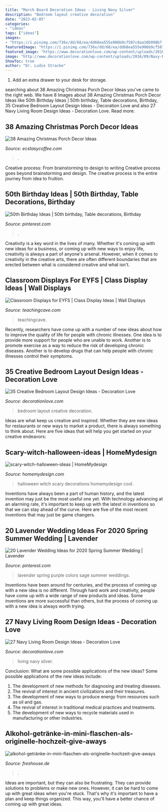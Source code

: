 ```yaml
---
title: "March Board Decoration Ideas - Living Navy Silver"
description: "Bedroom layout creative decoration"
date: "2023-02-05"
categories:
- "ideas"
tags: ["ideas"]
images:
- "https://i.pinimg.com/736x/dd/68/ea/dd68ea555e906b9cf587c0aa10b998b7.jpg"
featuredImage: "https://i.pinimg.com/736x/dd/68/ea/dd68ea555e906b9cf587c0aa10b998b7.jpg"
featured_image: "https://www.decorationlove.com/wp-content/uploads/2016/07/Long-Narrow-Bedroom-Design-Ideas.jpg"
image: "http://www.decorationlove.com/wp-content/uploads/2016/09/Navy-Blue-and-Silver-Living-Room.jpg"
ShowToc: true
author: "Dr. Ludie Stracke"
---
```



1. Add an extra drawer to your desk for storage.

	

		
searching about 38 Amazing Christmas Porch Decor Ideas you've came to the right web. We have 8 Images about 38 Amazing Christmas Porch Decor Ideas like 50th Birthday Ideas | 50th birthday, Table decorations, Birthday, 35 Creative Bedroom Layout Design Ideas - Decoration Love and also 27 Navy Living Room Design Ideas - Decoration Love. Read more:
		
    
## 38 Amazing Christmas Porch Decor Ideas

<img loading=lazy src="https://i2.wp.com/www.ecstasycoffee.com/wp-content/uploads/2016/10/Christmas-Porch-Décor-Ideas-21.jpg" onerror="this.onerror=null;this.src='https://tse2.mm.bing.net/th?id=OIP.eHWKN6jG0iKqn58fJLtcWAHaNI&amp;pid=15.1';" alt="38 Amazing Christmas Porch Decor Ideas">

_Source: ecstasycoffee.com_

>. 

	

Creative process: From brainstorming to design to writing
Creative process goes beyond brainstorming and design. The creative process is the entire journey from idea to fruition.

    
## 50th Birthday Ideas | 50th Birthday, Table Decorations, Birthday

<img loading=lazy src="https://i.pinimg.com/736x/57/62/21/576221774e867fd49bbd2a9f152e68de.jpg" onerror="this.onerror=null;this.src='https://tse3.mm.bing.net/th?id=OIP.0K9vtAi-U_4GZ8sotCAmGAHaJ3&amp;pid=15.1';" alt="50th Birthday Ideas | 50th birthday, Table decorations, Birthday">

_Source: pinterest.com_

>. 

	

Creativity is a key word in the lives of many. Whether it's coming up with new ideas for a business, or coming up with new ways to enjoy life, creativity is always a part of anyone's arsenal. However, when it comes to creativity in the creative arts, there are often different boundaries that are erected between what is considered creative and what isn't.

    
## Classroom Displays For EYFS | Class Display Ideas | Wall Displays

<img loading=lazy src="https://www.teachingcave.com/wp-content/uploads/2013/10/display-flower-hands.jpg" onerror="this.onerror=null;this.src='https://tse4.mm.bing.net/th?id=OIP.Q950TOtmcxuNeKsCAD9lsgHaNJ&amp;pid=15.1';" alt="Classroom Displays for EYFS | Class Display Ideas | Wall Displays">

_Source: teachingcave.com_

>teachingcave. 

	

Recently, researchers have come up with a number of new ideas about how to improve the quality of life for people with chronic illnesses. One idea is to provide more support for people who are unable to work. Another is to promote exercise as a way to reduce the risk of developing chronic diseases. Another is to develop drugs that can help people with chronic illnesses control their symptoms.

    
## 35 Creative Bedroom Layout Design Ideas - Decoration Love

<img loading=lazy src="https://www.decorationlove.com/wp-content/uploads/2016/07/Long-Narrow-Bedroom-Design-Ideas.jpg" onerror="this.onerror=null;this.src='https://tse4.mm.bing.net/th?id=OIP.vP0uhbHSb_bptg6wXpD2fQHaJ-&amp;pid=15.1';" alt="35 Creative Bedroom Layout Design Ideas - Decoration Love">

_Source: decorationlove.com_

>bedroom layout creative decoration. 

	

Ideas are what keep us creative and inspired. Whether they are new ideas for restaurants or new ways to market a product, there is always something to think about. Here are five ideas that will help you get started on your creative endeavors: 

    
## Scary-witch-halloween-ideas | HomeMydesign

<img loading=lazy src="https://homemydesign.com/wp-content/uploads/2014/09/scary-witch-halloween-ideas.jpg" onerror="this.onerror=null;this.src='https://tse4.mm.bing.net/th?id=OIP.8evDhqxCN08RXIFqNuSIzAHaJ4&amp;pid=15.1';" alt="scary-witch-halloween-ideas | HomeMydesign">

_Source: homemydesign.com_

>halloween witch scary decorations homemydesign cool. 

	

Inventions have always been a part of human history, and the latest invention may just be the most useful one yet. With technology advancing at an alarming rate, it's important to keep up with the latest in inventions so that we can stay ahead of the curve. Here are five of the most recent inventions that may just be game changers.

    
## 20 Lavender Wedding Ideas For 2020 Spring Summer Wedding | Lavender

<img loading=lazy src="https://i.pinimg.com/736x/dd/68/ea/dd68ea555e906b9cf587c0aa10b998b7.jpg" onerror="this.onerror=null;this.src='https://tse1.mm.bing.net/th?id=OIP.BGaIAJb7XBQ6jULc1zJfRgHaLG&amp;pid=15.1';" alt="20 Lavender Wedding Ideas for 2020 Spring Summer Wedding | Lavender">

_Source: pinterest.com_

>lavender spring purple colors sage summer weddings. 

	

Inventions have been around for centuries, and the process of coming up with a new idea is no different. Through hard work and creativity, people have come up with a wide range of new products and ideas. Some inventions are more successful than others, but the process of coming up with a new idea is always worth trying.

    
## 27 Navy Living Room Design Ideas - Decoration Love

<img loading=lazy src="http://www.decorationlove.com/wp-content/uploads/2016/09/Navy-Blue-and-Silver-Living-Room.jpg" onerror="this.onerror=null;this.src='https://tse1.mm.bing.net/th?id=OIP.QJE_7JLGRIHV-C3b2BGUCwHaKy&amp;pid=15.1';" alt="27 Navy Living Room Design Ideas - Decoration Love">

_Source: decorationlove.com_

>living navy silver. 

	

Conclusion: What are some possible applications of the new ideas?
Some possible applications of the new ideas include:
1. The development of new methods for diagnosing and treating diseases. 
2. The revival of interest in ancient civilizations and their treasures. 
3. The development of new ways to produce energy from resources such as oil and gas. 
4. The revival of interest in traditional medical practices and treatments. 
5. The development of new ways to recycle materials used in manufacturing or other industries.

    
## Alkohol-getränke-in-mini-flaschen-als-originelle-hochzeit-give-aways

<img loading=lazy src="https://cdn.freshouse.de/uploads/2020/02/alkohol-getränke-in-mini-flaschen-als-originelle-hochzeit-give-aways.jpg" onerror="this.onerror=null;this.src='https://tse3.mm.bing.net/th?id=OIP.-GF245rHrKbR3J76_EjgkgHaLG&amp;pid=15.1';" alt="alkohol-getränke-in-mini-flaschen-als-originelle-hochzeit-give-aways">

_Source: freshouse.de_

>. 

	

Ideas are important, but they can also be frustrating. They can provide solutions to problems or make new ones. However, it can be hard to come up with great ideas when you're stuck. That's why it's important to have a plan and keep things organized. This way, you'll have a better chance of coming up with great ideas.

